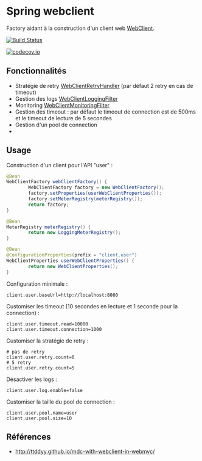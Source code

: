# Spring webclient

Factory aidant à la construction d'un client web [WebClient](http://www.baeldung.com/spring-5-webclient).

[![Build Status](https://travis-ci.org/nduheron/spring-webclient.svg?branch=master)](https://travis-ci.org/nduheron/spring-webclient)

[![codecov.io](https://codecov.io/gh/nduheron/spring-webclient/branch/master/graphs/badge.svg?branch=master)](https://codecov.io/github/nduheron/spring-webclient?branch=master)

## Fonctionnalités

- Stratégie de retry [WebClientRetryHandler](./src/main/java/fr/nduheron/poc/springwebclient/filters/WebClientRetryHandler.java) (par défaut 2 retry en cas de timeout)
- Gestion des logs [WebClientLoggingFilter](./src/main/java/fr/nduheron/poc/springwebclient/filters/WebClientLoggingFilter.java)
- Monitoring [WebClientMonitoringFilter](./src/main/java/fr/nduheron/poc/springwebclient/filters/WebClientMonitoringFilter.java)
- Gestion des timeout : par défaut le timeout de connection est de 500ms et le timeout de lecture de 5 secondes
- Gestion d'un pool de connection
-
## Usage

Construction d'un client pour l'API "user" :

```java
@Bean
WebClientFactory webClientFactory() {
        WebClientFactory factory = new WebClientFactory();
        factory.setProperties(userWebClientProperties());
        factory.setMeterRegistry(meterRegistry());
        return factory;
}

@Bean
MeterRegistry meterRegistry() {
        return new LoggingMeterRegistry();
}

@Bean
@ConfigurationProperties(prefix = "client.user")
WebClientProperties userWebClientProperties() {
        return new WebClientProperties();
}
```
Configuration minimale :

```properties
client.user.baseUrl=http://localhost:8080
```

Customiser les timeout (10 secondes en lecture et 1 seconde pour la connection) :

```properties
client.user.timeout.read=10000
client.user.timeout.connection=1000
```
Customiser la stratégie de retry :

```properties
# pas de retry
client.user.retry.count=0
# 5 retry
client.user.retry.count=5
```
Désactiver les logs :

```properties
client.user.log.enable=false
```

Customiser la taille du pool de connection :

```properties
client.user.pool.name=user
client.user.pool.size=10
```

## Références

* http://ttddyy.github.io/mdc-with-webclient-in-webmvc/

